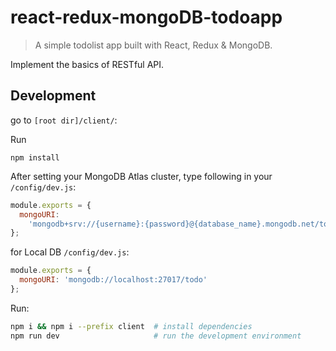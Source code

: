 # react-redux-mongoDB-todoapp

> A simple todolist app built with React, Redux & MongoDB.

Implement the basics of RESTful API.

## Development

go to `[root dir]/client/`:

Run

```
npm install
```

After setting your MongoDB Atlas cluster, type following in your `/config/dev.js`:

```js
module.exports = {
  mongoURI:
    'mongodb+srv://{username}:{password}@{database_name}.mongodb.net/todo?retryWrites=true'
};
```

for Local DB `/config/dev.js`:

```js
module.exports = {
  mongoURI: 'mongodb://localhost:27017/todo'
};
```

Run:

```bash
npm i && npm i --prefix client  # install dependencies
npm run dev                     # run the development environment
```
